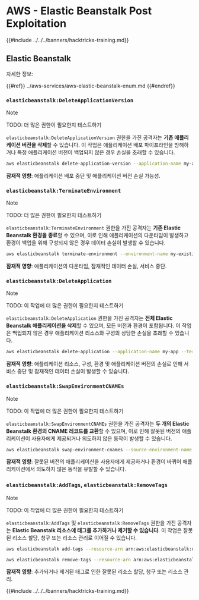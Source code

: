 # AWS - Elastic Beanstalk Post Exploitation

{{#include ../../../banners/hacktricks-training.md}}

## Elastic Beanstalk

자세한 정보:

{{#ref}}
../aws-services/aws-elastic-beanstalk-enum.md
{{#endref}}

### `elasticbeanstalk:DeleteApplicationVersion`

> [!NOTE]
> TODO: 더 많은 권한이 필요한지 테스트하기

`elasticbeanstalk:DeleteApplicationVersion` 권한을 가진 공격자는 **기존 애플리케이션 버전을 삭제**할 수 있습니다. 이 작업은 애플리케이션 배포 파이프라인을 방해하거나 특정 애플리케이션 버전이 백업되지 않은 경우 손실을 초래할 수 있습니다.
```bash
aws elasticbeanstalk delete-application-version --application-name my-app --version-label my-version
```
**잠재적 영향**: 애플리케이션 배포 중단 및 애플리케이션 버전 손실 가능성.

### `elasticbeanstalk:TerminateEnvironment`

> [!NOTE]
> TODO: 더 많은 권한이 필요한지 테스트하기

`elasticbeanstalk:TerminateEnvironment` 권한을 가진 공격자는 **기존 Elastic Beanstalk 환경을 종료**할 수 있으며, 이로 인해 애플리케이션의 다운타임이 발생하고 환경이 백업을 위해 구성되지 않은 경우 데이터 손실이 발생할 수 있습니다.
```bash
aws elasticbeanstalk terminate-environment --environment-name my-existing-env
```
**잠재적 영향**: 애플리케이션의 다운타임, 잠재적인 데이터 손실, 서비스 중단.

### `elasticbeanstalk:DeleteApplication`

> [!NOTE]
> TODO: 이 작업에 더 많은 권한이 필요한지 테스트하기

`elasticbeanstalk:DeleteApplication` 권한을 가진 공격자는 **전체 Elastic Beanstalk 애플리케이션을 삭제**할 수 있으며, 모든 버전과 환경이 포함됩니다. 이 작업은 백업되지 않은 경우 애플리케이션 리소스와 구성의 상당한 손실을 초래할 수 있습니다.
```bash
aws elasticbeanstalk delete-application --application-name my-app --terminate-env-by-force
```
**잠재적 영향**: 애플리케이션 리소스, 구성, 환경 및 애플리케이션 버전의 손실로 인해 서비스 중단 및 잠재적인 데이터 손실이 발생할 수 있습니다.

### `elasticbeanstalk:SwapEnvironmentCNAMEs`

> [!NOTE]
> TODO: 이 작업에 더 많은 권한이 필요한지 테스트하기

`elasticbeanstalk:SwapEnvironmentCNAMEs` 권한을 가진 공격자는 **두 개의 Elastic Beanstalk 환경의 CNAME 레코드를 교환**할 수 있으며, 이로 인해 잘못된 버전의 애플리케이션이 사용자에게 제공되거나 의도하지 않은 동작이 발생할 수 있습니다.
```bash
aws elasticbeanstalk swap-environment-cnames --source-environment-name my-env-1 --destination-environment-name my-env-2
```
**잠재적 영향**: 잘못된 버전의 애플리케이션을 사용자에게 제공하거나 환경이 바뀌어 애플리케이션에서 의도하지 않은 동작을 유발할 수 있습니다.

### `elasticbeanstalk:AddTags`, `elasticbeanstalk:RemoveTags`

> [!NOTE]
> TODO: 이 작업에 더 많은 권한이 필요한지 테스트하기

`elasticbeanstalk:AddTags` 및 `elasticbeanstalk:RemoveTags` 권한을 가진 공격자는 **Elastic Beanstalk 리소스에 태그를 추가하거나 제거할 수 있습니다**. 이 작업은 잘못된 리소스 할당, 청구 또는 리소스 관리로 이어질 수 있습니다.
```bash
aws elasticbeanstalk add-tags --resource-arn arn:aws:elasticbeanstalk:us-west-2:123456789012:environment/my-app/my-env --tags Key=MaliciousTag,Value=1

aws elasticbeanstalk remove-tags --resource-arn arn:aws:elasticbeanstalk:us-west-2:123456789012:environment/my-app/my-env --tag-keys MaliciousTag
```
**잠재적 영향**: 추가되거나 제거된 태그로 인한 잘못된 리소스 할당, 청구 또는 리소스 관리.

{{#include ../../../banners/hacktricks-training.md}}
